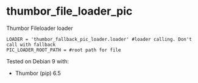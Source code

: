 # thumbor_file_loader_pic
Thumbor Fileloader loader


```
LOADER = 'thumbor_fallback_pic_loader.loader' #loader calling. Don't call with fallback
PIC_LOADER_ROOT_PATH = #root path for file

```

Tested on Debian 9 with:
- Thumbor (pip) 6.5

